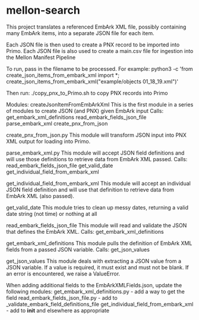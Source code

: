 # mellon-search
This project translates a referenced EmbArk XML file, possibly containing many EmbArk items,
    into a separate JSON file for each item.

Each JSON file is then used to create a PNX record to be imported into Primo.
Each JSON file is also used to create a main.csv file for ingestion into the Mellon Manifest Pipeline


To run, pass in the filename to be processed.  For example:
python3 -c 'from create_json_items_from_embark_xml import *; create_json_items_from_embark_xml("example/objects 01_18_19.xml")'

Then run: ./copy_pnx_to_Primo.sh to copy PNX records into Primo


Modules:
createJsonItemFromEmbArkXml
    This is the first module in a series of modules to create JSON (and PNX) given EmbArk input
    Calls: get_embark_xml_definitions
        read_embark_fields_json_file
        parse_embark_xml
        create_pnx_from_json

create_pnx_from_json.py
    This module will transform JSON input into PNX XML output for loading into Primo.

parse_embark_xml.py
    This module will accept JSON field definitions and will use those definitions to retrieve
        data from EmbArk XML passed.
    Calls: read_embark_fields_json_file
        get_valid_date
        get_individual_field_from_embark_xml

get_individual_field_from_embark_xml
    This module will accept an individual JSON field definition and will use that definition to retrieve
        data from EmbArk XML (also passed).

get_valid_date
    This module tries to clean up messy dates, returning a valid date string (not time) or nothing at all

read_embark_fields_json_file
    This module will read and validate the JSON that defines the EmbArk XML.
    Calls: get_embark_xml_definitions

get_embark_xml_definitions
    This module pulls the definition of EmbArk XML fields from a passed JSON variable.
    Calls: get_json_values

get_json_values
    This module deals with extracting a JSON value from a JSON variable.
        If a value is required, it must exist and must not be blank.
        If an error is encountered, we raise a ValueError.


When adding additional fields to the EmbArkXMLFields.json, update the following modules:
    get_embark_xml_definitions.py - add a way to get the field
    read_embark_fields_json_file.py - add to _validate_embark_field_definitions_file
    get_individual_field_from_embark_xml - add to __init__ and elsewhere as appropriate

